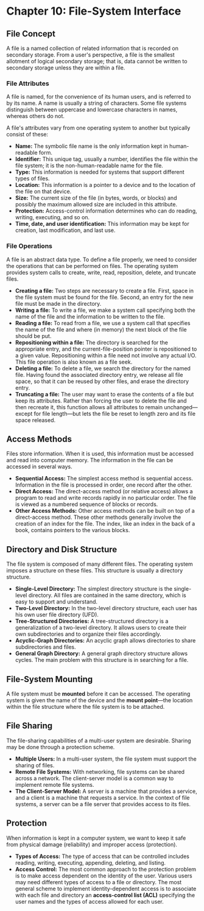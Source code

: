 # Chapter 10: File-System Interface

## File Concept

A file is a named collection of related information that is recorded on secondary storage. From a user's perspective, a file is the smallest allotment of logical secondary storage; that is, data cannot be written to secondary storage unless they are within a file.

### File Attributes

A file is named, for the convenience of its human users, and is referred to by its name. A name is usually a string of characters. Some file systems distinguish between uppercase and lowercase characters in names, whereas others do not.

A file's attributes vary from one operating system to another but typically consist of these:
-   **Name:** The symbolic file name is the only information kept in human-readable form.
-   **Identifier:** This unique tag, usually a number, identifies the file within the file system; it is the non-human-readable name for the file.
-   **Type:** This information is needed for systems that support different types of files.
-   **Location:** This information is a pointer to a device and to the location of the file on that device.
-   **Size:** The current size of the file (in bytes, words, or blocks) and possibly the maximum allowed size are included in this attribute.
-   **Protection:** Access-control information determines who can do reading, writing, executing, and so on.
-   **Time, date, and user identification:** This information may be kept for creation, last modification, and last use.

### File Operations

A file is an abstract data type. To define a file properly, we need to consider the operations that can be performed on files. The operating system provides system calls to create, write, read, reposition, delete, and truncate files.

-   **Creating a file:** Two steps are necessary to create a file. First, space in the file system must be found for the file. Second, an entry for the new file must be made in the directory.
-   **Writing a file:** To write a file, we make a system call specifying both the name of the file and the information to be written to the file.
-   **Reading a file:** To read from a file, we use a system call that specifies the name of the file and where (in memory) the next block of the file should be put.
-   **Repositioning within a file:** The directory is searched for the appropriate entry, and the current-file-position pointer is repositioned to a given value. Repositioning within a file need not involve any actual I/O. This file operation is also known as a file seek.
-   **Deleting a file:** To delete a file, we search the directory for the named file. Having found the associated directory entry, we release all file space, so that it can be reused by other files, and erase the directory entry.
-   **Truncating a file:** The user may want to erase the contents of a file but keep its attributes. Rather than forcing the user to delete the file and then recreate it, this function allows all attributes to remain unchanged—except for file length—but lets the file be reset to length zero and its file space released.

## Access Methods

Files store information. When it is used, this information must be accessed and read into computer memory. The information in the file can be accessed in several ways.

-   **Sequential Access:** The simplest access method is sequential access. Information in the file is processed in order, one record after the other.
-   **Direct Access:** The direct-access method (or relative access) allows a program to read and write records rapidly in no particular order. The file is viewed as a numbered sequence of blocks or records.
-   **Other Access Methods:** Other access methods can be built on top of a direct-access method. These other methods generally involve the creation of an index for the file. The index, like an index in the back of a book, contains pointers to the various blocks.

## Directory and Disk Structure

The file system is composed of many different files. The operating system imposes a structure on these files. This structure is usually a directory structure.

-   **Single-Level Directory:** The simplest directory structure is the single-level directory. All files are contained in the same directory, which is easy to support and understand.
-   **Two-Level Directory:** In the two-level directory structure, each user has his own user file directory (UFD).
-   **Tree-Structured Directories:** A tree-structured directory is a generalization of a two-level directory. It allows users to create their own subdirectories and to organize their files accordingly.
-   **Acyclic-Graph Directories:** An acyclic graph allows directories to share subdirectories and files.
-   **General Graph Directory:** A general graph directory structure allows cycles. The main problem with this structure is in searching for a file.

## File-System Mounting

A file system must be **mounted** before it can be accessed. The operating system is given the name of the device and the **mount point**—the location within the file structure where the file system is to be attached.

## File Sharing

The file-sharing capabilities of a multi-user system are desirable. Sharing may be done through a protection scheme.

-   **Multiple Users:** In a multi-user system, the file system must support the sharing of files.
-   **Remote File Systems:** With networking, file systems can be shared across a network. The client-server model is a common way to implement remote file systems.
-   **The Client-Server Model:** A server is a machine that provides a service, and a client is a machine that requests a service. In the context of file systems, a server can be a file server that provides access to its files.

## Protection

When information is kept in a computer system, we want to keep it safe from physical damage (reliability) and improper access (protection).

-   **Types of Access:** The type of access that can be controlled includes reading, writing, executing, appending, deleting, and listing.
-   **Access Control:** The most common approach to the protection problem is to make access dependent on the identity of the user. Various users may need different types of access to a file or directory. The most general scheme to implement identity-dependent access is to associate with each file and directory an **access-control list (ACL)** specifying the user names and the types of access allowed for each user.
